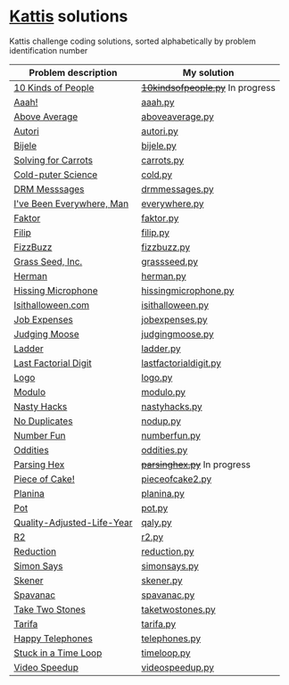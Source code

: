 # [Kattis](open.kattis.com) solutions

Kattis challenge coding solutions, sorted alphabetically by problem identification number

| Problem description | My solution |
| --- | --- |
[10 Kinds of People](http://open.kattis.com/problems/10kindsofpeople) | ~~[10kindsofpeople.py](https://github.com/shakenn0tstirred/kattis/pull/3/commits/b8748405319c5a5be9cfbdf2c0740059d036a6c8)~~  In progress
[Aaah!](http://open.kattis.com/problems/aaah) | [aaah.py](aaah.py)
[Above Average](http://open.kattis.com/problems/aboveaverage) | [aboveaverage.py](aboveaverage.py)
[Autori](http://open.kattis.com/problems/autori) | [autori.py](autori.py)
[Bijele](http://open.kattis.com/problems/bijele) | [bijele.py](bijele.py)
[Solving for Carrots](http://open.kattis.com/problems/carrots) | [carrots.py](carrots.py)
[Cold-puter Science](http://open.kattis.com/problems/cold) | [cold.py](cold.py)
[DRM Messsages](http://open.kattis.com/problems/drmmessages) | [drmmessages.py](drmmessages.py)
[I've Been Everywhere, Man](http://open.kattis.com/problems/everywhere) | [everywhere.py](everywhere.py)
[Faktor](http://open.kattis.com/problems/faktor) | [faktor.py](faktor.py)
[Filip](http://open.kattis.com/problems/filip) | [filip.py](filip.py)
[FizzBuzz](http://open.kattis.com/problems/aaah) | [fizzbuzz.py](fizzbuzz.py)
[Grass Seed, Inc.](http://open.kattis.com/problems/grassseed) | [grassseed.py](grassseed.py)
[Herman](http://open.kattis.com/problems/herman) | [herman.py](herman.py)
[Hissing Microphone](http://open.kattis.com/problems/hissingmicrophone) | [hissingmicrophone.py](hissingmicrophone.py)
[Isithalloween.com](http://open.kattis.com/problems/isithalloween) | [isithalloween.py](isithalloween.py)
[Job Expenses](http://open.kattis.com/problems/jobexpenses) | [jobexpenses.py](jobexpenses.py)
[Judging Moose](http://open.kattis.com/problems/judgingmoose) | [judgingmoose.py](judgingmoose.py)
[Ladder](http://open.kattis.com/problems/ladder) | [ladder.py](ladder.py)
[Last Factorial Digit](http://open.kattis.com/problems/lastfactorialdigit) | [lastfactorialdigit.py](lastfactorialdigit.py)
[Logo](http://open.kattis.com/problems/logo) | [logo.py](logo.py)
[Modulo](http://open.kattis.com/problems/modulo) | [modulo.py](modulo.py)
[Nasty Hacks](http://open.kattis.com/problems/nastyhacks) | [nastyhacks.py](nastyhacks.py)
[No Duplicates](http://open.kattis.com/problems/nodup) | [nodup.py](nodup.py)
[Number Fun](http://open.kattis.com/problems/numberfun) | [numberfun.py](numberfun.py)
[Oddities](http://open.kattis.com/problems/oddities) | [oddities.py](oddities.py)
[Parsing Hex](http://open.kattis.com/problems/parsinghex) | ~~[parsinghex.py](https://github.com/shakenn0tstirred/kattis/pull/2/commits/d6a4dbf2c3c4bb5991b859fbb2c5555b0d1b2f62)~~  In progress
[Piece of Cake!](http://open.kattis.com/problems/pieceofcake2) | [pieceofcake2.py](pieceofcake2.py)
[Planina](http://open.kattis.com/problems/planina) | [planina.py](planina.py)
[Pot](http://open.kattis.com/problems/pot) | [pot.py](pot.py)
[Quality-Adjusted-Life-Year](http://open.kattis.com/problems/qaly) | [qaly.py](qaly.py)
[R2](http://open.kattis.com/problems/r2) | [r2.py](r2.py)
[Reduction](http://open.kattis.com/problems/reduction) | [reduction.py](reduction.py)
[Simon Says](http://open.kattis.com/problems/simonsays) | [simonsays.py](simonsays.py)
[Skener](http://open.kattis.com/problems/skener) | [skener.py](skener.py)
[Spavanac](http://open.kattis.com/problems/spavanac) | [spavanac.py](spavanac.py)
[Take Two Stones](http://open.kattis.com/problems/taketwostones) | [taketwostones.py](taketwostones.py)
[Tarifa](http://open.kattis.com/problems/tarifa) | [tarifa.py](tarifa.py)
[Happy Telephones](http://open.kattis.com/problems/telephones) | [telephones.py](telephones.py)
[Stuck in a Time Loop](http://open.kattis.com/problems/timeloop) | [timeloop.py](timeloop.py)
[Video Speedup](http://open.kattis.com/problems/videospeedup) | [videospeedup.py](videospeedup.py)

